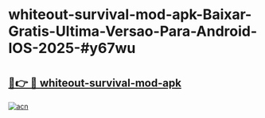 # whiteout-survival-mod-apk-Baixar-Gratis-Ultima-Versao-Para-Android-IOS-2025-#y67wu

# <h2><a href="https://ainizakaria.my?title=whiteout-survival-mod-apk&ref=22M">🔗👉 🔴 whiteout-survival-mod-apk</a></h2>

[![acn](https://github.com/user-attachments/assets/0f9c940e-d8b0-45ae-aac7-cd30a18b3e1c)](https://ainizakaria.my?title=whiteout-survival-mod-apk&ref=22M)

